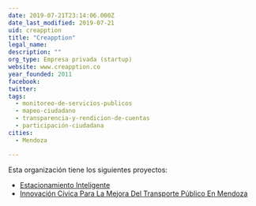 ```yaml
---
date: 2019-07-21T23:14:06.000Z
date_last_modified: 2019-07-21
uid: creapption
title: "Creapption"
legal_name: 
description: ""
org_type: Empresa privada (startup)
website: www.creapption.co
year_founded: 2011
facebook: 
twitter: 
tags:
  - monitoreo-de-servicios-publicos
  - mapeo-ciudadano
  - transparencia-y-rendicion-de-cuentas
  - participación-ciudadana
cities: 
  - Mendoza

---
```


Esta organización tiene los siguientes proyectos:

- [Estacionamiento Inteligente](/proyectos/estacionamiento-inteligente)
- [Innovación Cívica Para La Mejora Del Transporte Público En Mendoza](/proyectos/innovacion-civica-para-la-mejora-del-transporte-publico-en-mendoza)
